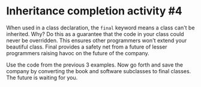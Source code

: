 # Inheritance completion activity \#4

When used in a class declaration, the `final` keyword means a class can't be inherited. Why? Do this as a guarantee that the code in your class could never be overridden. This ensures other programmers won't extend your beautiful class. Final provides a safety net from a future of lesser programmers raising havoc on the future of the company.

Use the code from the previous 3 examples. Now go forth and save the company by converting the book and software subclasses to final classes. The future is waiting for you.

